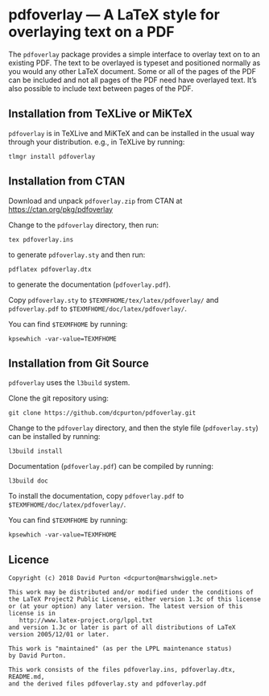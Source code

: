 # pdfoverlay — A LaTeX style for overlaying text on a PDF

The `pdfoverlay` package provides a simple interface to overlay text on to an
existing PDF. The text to be overlayed is typeset and positioned normally as
you would any other LaTeX document. Some or all of the pages of the PDF can be
included and not all pages of the PDF need have overlayed text. It’s also
possible to include text between pages of the PDF.

## Installation from TeXLive or MiKTeX

`pdfoverlay` is in TeXLive and MiKTeX and can be installed in the usual way
through your distribution. e.g., in TeXLive by running:

```
tlmgr install pdfoverlay
```

## Installation from CTAN

Download and unpack `pdfoverlay.zip` from CTAN at
https://ctan.org/pkg/pdfoverlay

Change to the `pdfoverlay` directory, then run:

```
tex pdfoverlay.ins
```

to generate `pdfoverlay.sty` and then run:

```
pdflatex pdfoverlay.dtx
```

to generate the documentation (`pdfoverlay.pdf`).

Copy `pdfoverlay.sty` to `$TEXMFHOME/tex/latex/pdfoverlay/` and `pdfoverlay.pdf` to `$TEXMFHOME/doc/latex/pdfoverlay/`.

You can find `$TEXMFHOME` by running:

```
kpsewhich -var-value=TEXMFHOME
```

## Installation from Git Source

`pdfoverlay` uses the `l3build` system.

Clone the git repository using:

```
git clone https://github.com/dcpurton/pdfoverlay.git
```

Change to the `pdfoverlay` directory, and then the style file
(`pdfoverlay.sty`) can be installed by running:

```
l3build install
```

Documentation (`pdfoverlay.pdf`) can be compiled by running:

```
l3build doc
```

To install the documentation, copy `pdfoverlay.pdf` to
`$TEXMFHOME/doc/latex/pdfoverlay/`.

You can find `$TEXMFHOME` by running:

```
kpsewhich -var-value=TEXMFHOME
```

## Licence

```
Copyright (c) 2018 David Purton <dcpurton@marshwiggle.net>

This work may be distributed and/or modified under the conditions of
the LaTeX Project2 Public License, either version 1.3c of this license
or (at your option) any later version. The latest version of this
license is in
   http://www.latex-project.org/lppl.txt
and version 1.3c or later is part of all distributions of LaTeX
version 2005/12/01 or later.

This work is "maintained" (as per the LPPL maintenance status)
by David Purton.

This work consists of the files pdfoverlay.ins, pdfoverlay.dtx, README.md,
and the derived files pdfoverlay.sty and pdfoverlay.pdf
```
